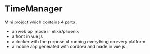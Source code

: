 # TimeManager

Mini project which contains 4 parts : 
  - an web api made in elixir/phoenix
  - a front in vue js
  - a docker with the purpose of running everything on every platform
  - a mobile app generated with cordova and made in vue js
